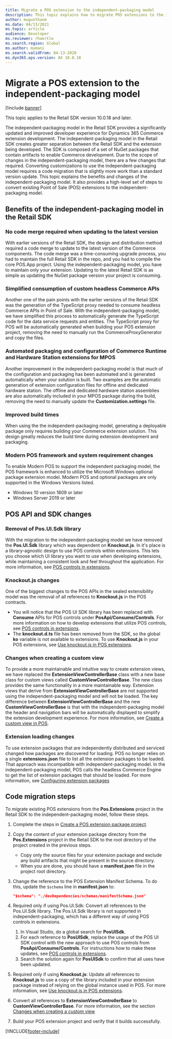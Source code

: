```yaml
---
title: Migrate a POS extension to the independent-packaging model
description: This topic explains how to migrate POS extensions to the independent-packaging model.
author: mugunthanm
ms.date: 04/13/2021
ms.topic: article
audience: Developer
ms.reviewer: rhaertle
ms.search.region: Global
ms.author: mumani
ms.search.validFrom: 04-13-2020
ms.dyn365.ops.version: AX 10.0.18
---
```


# Migrate a POS extension to the independent-packaging model

[!include [banner](../../../includes/banner.md)]

This topic applies to the Retail SDK version 10.0.18 and later.

The independent-packaging model in the Retail SDK provides a significantly updated and improved developer experience for Dynamics 365 Commerce extension development. The independent-packaging model in the Retail SDK creates greater separation between the Retail SDK and the extension being developed. The SDK is composed of a set of NuGet packages that contain artifacts to enable Commerce development. Due to the scope of changes in the independent-packaging model, there are a few changes that required. Converting customizations to use the independent-packaging model requires a code migration that is slightly more work than a standard version update. This topic explains the benefits and changes of the independent-packaging model. It also provides a high-level set of steps to convert existing Point of Sale (POS) extensions to the independent-packaging model.

## Benefits of the independent-packaging model in the Retail SDK

### No code merge required when updating to the latest version

With earlier versions of the Retail SDK, the design and distribution method required a code merge to update to the latest version of the Commerce components. The code merge was a time-consuming upgrade process, you had to maintain the full Retail SDK in the repo, and you had to compile the core POS.App project. Using the independent-packaging model, you have to maintain only your extension. Updating to the latest Retail SDK is as simple as updating the NuGet package version your project is consuming.

### Simplified consumption of custom headless Commerce APIs

Another one of the pain points with the earlier versions of the Retail SDK was the generation of the TypeScript proxy needed to consume headless Commerce APIs in Point of Sale. With the independent-packaging model, we have simplified this process to automatically generate the TypeScript code for the data service requests and entities. The TypeScript proxy for POS will be automatically generated when building your POS extension project, removing the need to manually run the CommerceProxyGenerator and copy the files.

### Automated packaging and configuration of Commerce Runtime and Hardware Station extensions for MPOS

Another improvement in the independent-packaging model is that much of the configuration and packaging has been automated and is generated automatically when your solution is built. Two examples are the automatic generation of extension configuration files for offline and dedicated hardware station. The offline and dedicated hardware station assemblies are also automatically included in your MPOS package during the build, removing the need to manually update the **Customization.settings** file.

### Improved build times

When using the the independent-packaging model, generating a deployable package only requires building your Commerce extension solution. This design greatly reduces the build time during extension development and packaging.

### Modern POS framework and system requirement changes

To enable Modern POS to support the independent packaging model, the POS framework is enhanced to utilize the Microsoft Windows optional package extension model. Modern POS and optional packages are only supported in the Windows Versions listed.

+ Windows 10 version 1809 or later
+ Windows Server 2019 or later

## POS API and SDK changes

### Removal of Pos.UI.Sdk library

With the migration to the independent-packaging model we have removed the **Pos.UI.Sdk** library which was dependent on **Knockout.js**. In it's place is a library-agnostic design to use POS controls within extensions. This lets you choose which UI library you want to use when developing extensions, while maintaining a consistent look and feel throughout the application. For more information, see [POS controls in extensions](controls-pos-extension.md).

### Knockout.js changes

One of the biggest changes to the POS APIs in the sealed extensibility model was the removal of all references to **Knockout.js** in the POS contracts.

+ You will notice that the POS UI SDK library has been replaced with **Consume** APIs for POS controls under **PosApi/Consume/Controls**. For more information on how to develop extensions that utilize POS controls, see [POS controls in extensions](controls-pos-extension.md).
+ The **knockout.d.ts** file has been removed from the SDK, so the global **ko** variable is not available to extensions. To use **Knockout.js** in your POS extensions, see [Use knockout.js in POS extensions](knockout-pos-extension.md).

### <a id="custom-view"></a>Changes when creating a custom view

To provide a more maintainable and intuitive way to create extension views, we have replaced the **ExtensionViewControllerBase** class with a new base class for custom views called **CustomViewControllerBase**. The new class provides the same functionality in a more maintainable way. Extension views that derive from **ExtensionViewControllerBase** are not supported using the independent-packaging model and will not be loaded. The key difference between **ExtensionViewControllerBase** and the new **CustomViewControllerBase** is that with the independent-packaging model the header and navigation bars will be automatically displayed to simplify the extension development experience. For more information, see [Create a custom view in POS](custom-pos-view.md).

### Extension loading changes

To use extension packages that are independently distributed and serviced changed how packages are discovered for loading. POS no longer relies on a single **extensions.json** file to list all the extension packages to be loaded. That approach was incompatible with independent-packaging model. In the independent-packaging model, POS calls the headless Commerce Engine to get the list of extension packages that should be loaded. For more information, see [Configuring extension packages](pos-extension-basics.md#configuring-extension-packages)

## Code migration steps

To migrate existing POS extensions from the **Pos.Extensions** project in the Retail SDK to the independent-packaging model, follow these steps.

1. Complete the steps in [Create a POS extension package project](create-pos-extension-package.md).

2. Copy the content of your extension package directory from the **Pos.Extensions** project in the Retail SDK to the root directory of the project created in the previous steps.
    + Copy only the source files for your extension package and exclude any build artifacts that might be present in the source directory.
    + When you are done, you should have a **manifest.json** file in the project root directory.

3. Change the reference to the POS Extension Manifest Schema. To do this, update the `$schema` line in **manifest.json** to:

    ```json
    "$schema": "./devDependencies/schemas/manifestSchema.json"
    ```

4. Required only if using Pos.UI.Sdk: Convert all references to the Pos.UI.Sdk library. The Pos.UI.Sdk library is not supported in independent-packaging, which has a different way of using POS controls in extensions.

    1. In Visual Studio, do a global search for **PosUISdk**.
    2. For each reference to **PosUISdk**, replace the usage of the POS UI SDK control with the new approach to use POS controls from **PosApi/Consume/Controls**. For instructions how to make these updates, see [POS controls in extensions](controls-pos-extension.md).
    3. Search the solution again for **PosUISdk** to confirm that all uses have been updated.

5. Required only if using **Knockout.js**: Update all references to **Knockout.js** to use a copy of the library included in your extension package instead of relying on the global instance used in POS. For more information, see [Use knockout.js in POS extensions](knockout-pos-extension.md).

6. Convert all references to **ExtensionViewControllerBase** to **CustomViewControllerBase**. For more information, see the section [Changes when creating a custom view](#custom-view)

7. Build your POS extension project and verify that it builds successfully.

[!INCLUDE[footer-include](../../../includes/footer-banner.md)]
